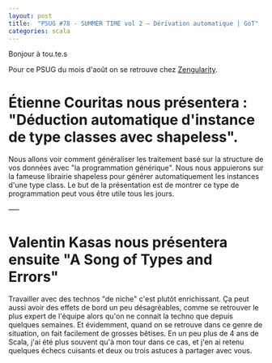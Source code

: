 ```yaml
---
layout: post
title:  "PSUG #78 - SUMMER TIME vol 2 – Dérivation automatique | GoT"
categories: scala
---
```


Bonjour à tou.te.s

Pour ce PSUG du mois d'août on se retrouve chez [Zengularity](https://www.fabernovel.com/).

# Étienne Couritas nous présentera : "Déduction automatique d'instance de type classes avec shapeless".

Nous allons voir comment généraliser les traitement basé sur la structure de vos données avec "la programmation générique".
Nous nous appuierons sur la fameuse librairie shapeless pour générer automatiquement les instances d'une type class.
Le but de la présentation est de montrer ce type de programmation peut vous être utile tous les jours.

–––

# Valentin Kasas nous présentera ensuite "A Song of Types and Errors"

Travailler avec des technos "de niche" c'est plutôt enrichissant. Ça peut aussi avoir des effets de bord un peu désagréables, comme se retrouver le plus expert de l'équipe alors qu'on ne connait la techno que depuis quelques semaines.
Et évidemment, quand on se retrouve dans ce genre de situation, on fait facilement de grosses bêtises.
En un peu plus de 4 ans de Scala, j'ai été plus souvent qu'à mon tour dans ce cas, et j'en ai retenu quelques échecs cuisants et deux ou trois astuces à partager avec vous.
